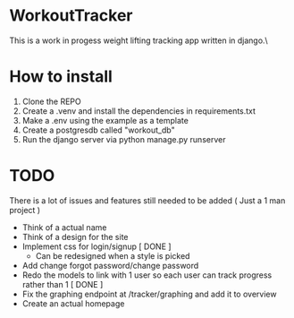 # WorkoutTracker
This is a work in progess weight lifting tracking app written in django.\

# How to install
1. Clone the REPO
2. Create a .venv and install the dependencies in requirements.txt 
3. Make a .env using the example as a template
4. Create a postgresdb called "workout_db"
5. Run the django server via python manage.py runserver

# TODO
There is a lot of issues and features still needed to be added ( Just a 1 man project )
- Think of a actual name
- Think of a design for the site 
- Implement css for login/signup [ DONE ]
    - Can be redesigned when a style is picked 
- Add change forgot password/change password
- Redo the models to link with 1 user so each user can track progress rather than 1 [ DONE ]
- Fix the graphing endpoint at /tracker/graphing and add it to overview
- Create an actual homepage

